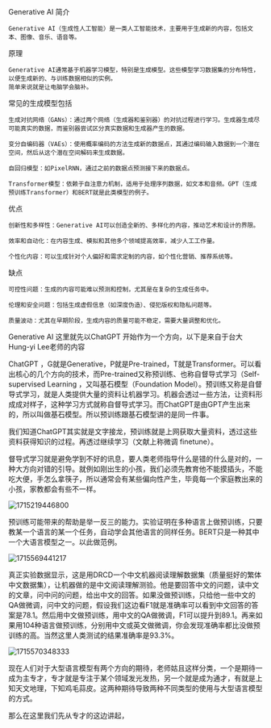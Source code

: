 Generative AI 简介

    Generative AI（生成性人工智能）是一类人工智能技术，主要用于生成新的内容，包括文本、图像、音乐、语音等。

原理

    Generative AI通常基于机器学习模型，特别是生成模型。这些模型学习数据集的分布特性，以便生成新的、与训练数据相似的实例。
    简单来说就是让电脑学会脑补。

常见的生成模型包括
  
    生成对抗网络（GANs）：通过两个网络（生成器和鉴别器）的对抗过程进行学习。生成器生成尽可能真实的数据，而鉴别器尝试区分真实数据和生成器产生的数据。

    变分自编码器（VAEs）：使用概率编码的方法生成新的数据点，其通过编码输入数据到一个潜在空间，然后从这个潜在空间解码来生成数据。

    自回归模型：如PixelRNN，通过之前的数据点预测接下来的数据点。

    Transformer模型：依赖于自注意力机制，适用于处理序列数据，如文本和音频。GPT（生成预训练Transformer）和BERT就是此类模型的例子。

优点

    创新性和多样性：Generative AI可以创造全新的、多样化的内容，推动艺术和设计的界限。

    效率和自动化：在内容生成、模拟和其他多个领域提高效率，减少人工工作量。

    个性化内容：可以生成针对个人偏好和需求定制的内容，如个性化营销、推荐系统等。

缺点

    可控性问题：生成的内容可能难以预测和控制，尤其是在复杂的生成任务中。

    伦理和安全问题：包括生成虚假信息（如深度伪造）、侵犯版权和隐私问题等。

    质量波动：尤其在早期阶段，生成内容的质量可能不稳定，需要大量调整和优化。

Generative AI 这里就先以ChatGPT 开始作为一个方向，以下是来自于台大Hung-yi Lee老师的内容

ChatGPT ，G就是Generative，P就是Pre-trained，T就是Transformer。可以看出核心的几个方向的技术，而Pre-trained又称预训练、也称自督导式学习（Self-supervised Learning ，又叫基石模型（Foundation Model）。预训练又称是自督导式学习，就是人类提供大量的资料让机器学习。机器会透过一些方法，让资料形成成对样子，这种学习方式就称自督导式学习。而ChatGPT是由GPT产生出来的，所以叫做基石模型。所以预训练跟基石模型讲的是同一件事。

我们知道ChatGPT其实就是文字接龙，预训练就是上网获取大量资料，透过这些资料获得知识的过程。再透过继续学习（文献上称微调 finetune）。

督导式学习就是避免学到不好的讯息，要人类老师指导什么是错的什么是对的，一种大方向对错的引导。就例如刚出生的小孩，我们必须先教育他不能摸插头，不能吃大便，手怎么拿筷子，所以通常会有某些偏向性产生，毕竟每一个家庭教出来的小孩，家教都会有些不一样。

![1715219446800](https://github.com/joycelai140420/MachineLearning/assets/167413809/7f5a0590-b92d-40e6-a4c2-054948bf3f95)

预训练可能带来的帮助是举一反三的能力。实验证明在多种语言上做预训练，只要教某一个语言的某一个任务，自动学会其他语言的同样任务。BERT只是一种其中一个大语言模型之一。以此做范例。

![1715569441217](https://github.com/joycelai140420/MachineLearning/assets/167413809/b9366330-d063-4963-ad35-c10f2d5cf3d8)

真正实验数据显示，这是用DRCD一个中文机器阅读理解数据集（质量挺好的繁体中文数据集），让机器做的是中文阅读理解测验。他是要回答中文的问题，读中文的文章，问中问的问题，给出中文的回答。如果没做预训练，只给他一些中文的QA做微调，问中文的问题，假设我们这边看F1就是准确率可以看到中文回答的答案是78.1。然后用中文做预训练，用中文的QA做微调，F1可以提升到89.1。再来如果用104种语言做预训练，分别用中文或英文做微调，你会发现准确率都比没做预训练的高。当然这里人类测试的结果准确率是93.3%。

![1715570348333](https://github.com/joycelai140420/MachineLearning/assets/167413809/8c6afe7a-138f-464e-be9c-89361059dffe)

现在人们对于大型语言模型有两个方向的期待，老师姑且这样分类，一个是期待一成为主专才，专才就是专注于某个领域发光发热，另一个就是成为通才，有就是上知天文地理，下知鸡毛蒜皮。这两种期待导致两种不同类型的使用与大型语言模型的方式。

那么在这里我们先从专才的这边讲起，
